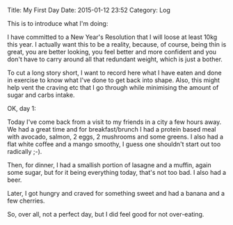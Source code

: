 Title: My First Day
Date: 2015-01-12 23:52
Category: Log

This is to introduce what I'm doing:

I have committed to a New Year's Resolution that I will loose at least 10kg this year. I actually want this to be a reality, because, of course, being thin is great, you are better looking, you feel better and more confident and you don't have to carry around all that redundant weight, which is just a bother.

To cut a long story short, I want to record here what I have eaten and done in exercise to know what I've done to get back into shape. Also, this might help vent the craving etc that I go through while minimising the amount of sugar and carbs intake.

OK, day 1:

Today I've come back from a visit to my friends in a city a few hours away. We had a great time and for breakfast/brunch I had a protein based meal with avocado, salmon, 2 eggs, 2 mushrooms and some greens. I also had a flat white coffee and a mango smoothy, I guess one shouldn't start out too radically ;-).

Then, for dinner, I had a smallish portion of lasagne and a muffin, again some sugar, but for it being everything today, that's not too bad. I also had a beer.

Later, I got hungry and craved for something sweet and had a banana and a few cherries.

So, over all, not a perfect day, but I did feel good for not over-eating.
